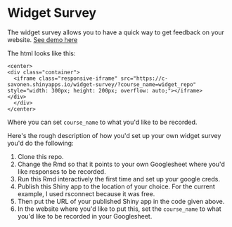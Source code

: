 # Widget Survey

The widget survey allows you to have a quick way to get feedback on your website. [See demo here](https://c-savonen.shinyapps.io/widget-survey/?course_name=widget_repo)

The html looks like this:

```
<center>
<div class="container">
  <iframe class="responsive-iframe" src="https://c-savonen.shinyapps.io/widget-survey/?course_name=widget_repo" style="width: 300px; height: 200px; overflow: auto;"></iframe>
</div>
  </div>
</center>
```

Where you can set `course_name` to what you'd like to be recorded.

Here's the rough description of how you'd set up your own widget survey you'd do the following:

1. Clone this repo.
2. Change the Rmd so that it points to your own Googlesheet where you'd like responses to be recorded.
3. Run this Rmd interactively the first time and set up your google creds.
4. Publish this Shiny app to the location of your choice. For the current example, I used rsconnect because it was free.
5. Then put the URL of your published Shiny app in the code given above.
6. In the website where you'd like to put this, set the `course_name` to what you'd like to be recorded in your Googlesheet.
